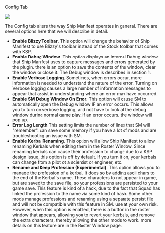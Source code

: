 Config Tab

![](http://i.imgur.com/otC1N9V.png)

The Config tab alters the way Ship Manifest operates in general.  There are several options here that we will describe in detail.

- **Enable Blizzy Toolbar**.  This option will change the behavior of Ship Manifest to use Blizzy's toolbar instead of the Stock toolbar that comes with KSP.
- **Enable Debug Window**.  This option displays an internal Debug window that Ship Manifest uses to capture messages and errors generated by the plugin.  there is an option to save the contents of the window, clear the window or close it. The Debug window is described in section 1.
- **Enable Verbose Logging**.  Sometimes, when errors occur, more information is needed to understand the nature of the error.  Turning on Verbose logging causes a large number of information messages to appear that assist in understanding where an error may have occurred.  
- **Enable SM Debug Window On Error**.  This option will cause SM to automatically open the Debug window IF an error occurs.  This allows you to turn on verbose logging, and not have to look at the debug window during normal game play.  If an error occurs, the window will pop up.
- **Error Log Length**  This setting limits the number of lines that SM will "remember".  can save some memory if you have a lot of mods and are troubleshooting an issue with SM.
- **Enable Kerbal Renaming**.  This option will allow Ship Manifest to allow renaming Kerbals when editing them in the Roster Window.  Since renaming kerbals can cause their profession to change due to a KSP design issue, this option is off by default.  If you turn it on, your kerbals can change from a pilot ot a scientist or engineer, etc.
- **Rename and Keep Profession (Experimental)**.  This option allows you to manage the profession of a kerbal.  It does so by adding ascii chars to the end of the Kerbal's name.  These characters to not appear in game, but are saved to the save file, so your professions are persisted to your game save.  This feature is kind of a hack, due to the fact that Squad has linked the profession to the name via some kind of hash.  Some other mods manage professions and renaming using a separate persist file and will not be compatible with this feature in SM.  use at your own risk.  However, when this option is enabled, there is a button in the roster window that appears, allowing you to revert your kerbals, and remove the extra characters, thereby allowing the other mods to work. more details on this feature are in the Roster Window page.